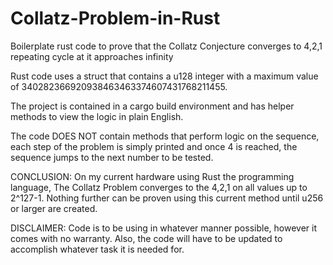 # Collatz-Problem-in-Rust
Boilerplate rust code to prove that the Collatz Conjecture converges to 4,2,1 repeating cycle at it approaches infinity

Rust code uses a struct that contains a u128 integer with a maximum value of 340282366920938463463374607431768211455.

The project is contained in a cargo build environment and has helper methods to view the logic in plain English.

The code DOES NOT contain methods that perform logic on the sequence, each step of the problem is simply printed and once 4 is reached, the sequence jumps to the next number to be tested.

CONCLUSION:
On my current hardware using Rust the programming language, The Collatz Problem converges to the 4,2,1 on all values up to 2^127-1.  Nothing further can be proven using this current method until u256 or larger are created.

DISCLAIMER:
Code is to be using in whatever manner possible, however it comes with no warranty.  Also, the code will have to be updated to accomplish whatever task it is needed for.
